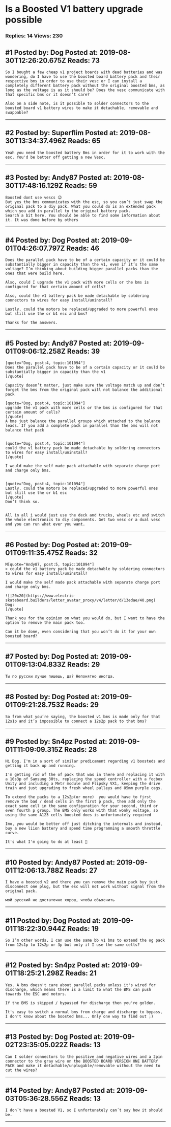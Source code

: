 # Is a Boosted V1 battery upgrade possible

### Replies: 14 Views: 230

## \#1 Posted by: Dog Posted at: 2019-08-30T12:26:20.675Z Reads: 73

```
So I bought a few cheap v1 project boards with dead batteries and was wondering, do I have to use the boosted board battery pack and their respective bms in order to use their vesc or I can install a completely different battery pack without the original boosted bms, as long as the voltage is as it should be? Does the vesc communicate with that specific bms or it doesn’t care?

Also on a side note, is it possible to solder connectors to the boosted board v1 battery wires to make it detachable, removable and swappable?
```

---
## \#2 Posted by: Superflim Posted at: 2019-08-30T13:34:37.496Z Reads: 65

```
Yeah you need the boosted battery Bms in order for it to work with the esc. You'd be better off getting a new Vesc.
```

---
## \#3 Posted by: Andy87 Posted at: 2019-08-30T17:48:16.129Z Reads: 59

```
Boosted dont use vescs 😉 
But yes the bms communicates with the esc, so you can’t just swap the original pack to a diy pack. What you could do is an extended pack which you add in parallel to the original battery pack. 
Search a bit here. You should be able to find some information about it. It was done before by others
```

---
## \#4 Posted by: Dog Posted at: 2019-09-01T04:26:07.797Z Reads: 46

```
Does the parallel pack have to be of a certain capacity or it could be substantially bigger in capacity than the v1, even if it’s the same voltage? I’m thinking about building bigger parallel packs than the ones that were build here. 

Also, could I upgrade the v1 pack with more cells or the bms is configured for that certain amount of cells?

Also, could the v1 battery pack be made detachable by soldering connectors to wires for easy install/uninstall?

Lastly, could the motors be replaced/upgraded to more powerful ones but still use the or b1 esc and bms?

Thanks for the answers.
```

---
## \#5 Posted by: Andy87 Posted at: 2019-09-01T09:06:12.258Z Reads: 39

```
[quote="Dog, post:4, topic:101094"]
Does the parallel pack have to be of a certain capacity or it could be substantially bigger in capacity than the v1
[/quote]

Capacity doesn’t matter, just make sure the voltage match up and don’t forget the bms from the original pack will not balance the additional pack

[quote="Dog, post:4, topic:101094"]
upgrade the v1 pack with more cells or the bms is configured for that certain amount of cells?
[/quote]
A bms just balance the parallel groups which attached to the balance leads. If you add a complete pack in parallel than the bms will not balance that pack


[quote="Dog, post:4, topic:101094"]
could the v1 battery pack be made detachable by soldering connectors to wires for easy install/uninstall?
[/quote]

I would make the self made pack attachable with separate charge port and charge only bms.


[quote="Dog, post:4, topic:101094"]
Lastly, could the motors be replaced/upgraded to more powerful ones but still use the or b1 esc
[/quote]
Don’t think so.


All in all i would just use the deck and trucks, wheels etc and switch the whole electronics to diy components. Get two vesc or a dual vesc and you can run what ever you want.
```

---
## \#6 Posted by: Dog Posted at: 2019-09-01T09:11:35.475Z Reads: 32

```
M[quote="Andy87, post:5, topic:101094"]
> could the v1 battery pack be made detachable by soldering connectors to wires for easy install/uninstall?

I would make the self made pack attachable with separate charge port and charge only bms.

![|20x20](https://www.electric-skateboard.builders/letter_avatar_proxy/v4/letter/d/13edae/40.png) Dog:
[/quote]

Thank you for the opinion on what you would do, but I want to have the option to remove the main pack too.

Can it be done, even considering that you won’t do it for your own boosted board?
```

---
## \#7 Posted by: Dog Posted at: 2019-09-01T09:13:04.833Z Reads: 29

```
Ты по русски лучше пишешь, да? Непонятно иногда.
```

---
## \#8 Posted by: Dog Posted at: 2019-09-01T09:21:28.753Z Reads: 29

```
So from what you’re saying, the boosted v1 bms is made only for that 12s1p and it’s impossible to connect a 12s2p pack to that bms?
```

---
## \#9 Posted by: Sn4pz Posted at: 2019-09-01T11:09:09.315Z Reads: 28

```
Hi Dog, I'm in a sort of similar predicament regarding v1 boosteds and getting it back up and running. 

I'm getting rid of the of pack that was in there and replacing it with a 10s3p of Samsung 30ts, replacing the speed controller with a focbox Unity and including a Metr module and Flipsky VX1, keeping the drive train and just upgrading to fresh wheel pulleys and 85mm purple cags. 

To extend the packs to a 12s2p(or more)  you would have to first remove the bad / dead cells in the first p pack, then add only the exact same cell in the same configuration for your second, third or even fourth p group. The BMS only works with that wonky voltage, so using the same A123 cells boosted does is unfortunately required

Imo, you would be better off just ditching the internals and instead, buy a new liion battery and spend time programming a smooth throttle curve. 

It's what I'm going to do at least 🤷
```

---
## \#10 Posted by: Andy87 Posted at: 2019-09-01T12:06:13.788Z Reads: 27

```
I have a boosted v2 and there you can remove the main pack buy just disconnect one plug, but the esc will not work without signal from the original pack.

мой русский не достаточно хорош, чтобы объяснить
```

---
## \#11 Posted by: Dog Posted at: 2019-09-01T18:22:30.944Z Reads: 19

```
So I’m other words, I can use the same bb v1 bms to extend the og pack from 12s1p to 12s2p or 3p but only if I use the same cells?
```

---
## \#12 Posted by: Sn4pz Posted at: 2019-09-01T18:25:21.298Z Reads: 21

```
Yes. A bms doesn't care about parallel packs unless it's wired for discharge, which means there is a limit to what the BMS can push towards the ESC and motors. 

If the BMS is skipped / bypassed for discharge then you're golden. 

It's easy to switch a normal bms from charge and discharge to bypass, I don't know about the boosted bms... Only one way to find out ;)
```

---
## \#13 Posted by: Dog Posted at: 2019-09-02T23:35:05.022Z Reads: 13

```
Can I solder connectors to the positive and negative wires and a 2pin connector to the gray wire on the BOOSTED BOARD VERSION ONE BATTERY PACK and make it detachable/unplugable/removable without the need to cut the wires?
```

---
## \#14 Posted by: Andy87 Posted at: 2019-09-03T05:36:28.556Z Reads: 13

```
I don´t have a boosted V1, so I unfortunately can´t say how it should be.
```

---
